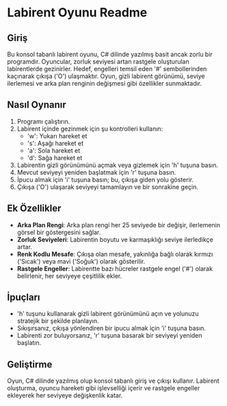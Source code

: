 # Labirent Oyunu Readme

## Giriş

Bu konsol tabanlı labirent oyunu, C# dilinde yazılmış basit ancak zorlu bir programdır. Oyuncular, zorluk seviyesi artan rastgele oluşturulan labirentlerde gezinirler. Hedef, engelleri temsil eden '#' sembollerinden kaçınarak çıkışa ('O') ulaşmaktır. Oyun, gizli labirent görünümü, seviye ilerlemesi ve arka plan renginin değişmesi gibi özellikler sunmaktadır.

## Nasıl Oynanır

1. Programı çalıştırın.
2. Labirent içinde gezinmek için şu kontrolleri kullanın:
   - 'w': Yukarı hareket et
   - 's': Aşağı hareket et
   - 'a': Sola hareket et
   - 'd': Sağa hareket et
3. Labirentin gizli görünümünü açmak veya gizlemek için 'h' tuşuna basın.
4. Mevcut seviyeyi yeniden başlatmak için 'r' tuşuna basın.
5. İpucu almak için 'i' tuşuna basın; bu, çıkışa giden yolu gösterir.
6. Çıkışa ('O') ulaşarak seviyeyi tamamlayın ve bir sonrakine geçin.

## Ek Özellikler

- **Arka Plan Rengi**: Arka plan rengi her 25 seviyede bir değişir, ilerlemenin görsel bir göstergesini sağlar.
- **Zorluk Seviyeleri**: Labirentin boyutu ve karmaşıklığı seviye ilerledikçe artar.
- **Renk Kodlu Mesafe**: Çıkışa olan mesafe, yakınlığa bağlı olarak kırmızı ('Sıcak') veya mavi ('Soğuk') olarak gösterilir.
- **Rastgele Engeller**: Labirentte bazı hücreler rastgele engel ('#') olarak belirlenir, her seviyeye çeşitlilik ekler.

## İpuçları

- 'h' tuşunu kullanarak gizli labirent görünümünü açın ve yolunuzu stratejik bir şekilde planlayın.
- Sıkışırsanız, çıkışa yönlendiren bir ipucu almak için 'i' tuşuna basın.
- Labirenti zor buluyorsanız, 'r' tuşuna basarak bir seviyeyi yeniden başlatın.

## Geliştirme

Oyun, C# dilinde yazılmış olup konsol tabanlı giriş ve çıkışı kullanır. Labirent oluşturma, oyuncu hareketi gibi işlevselliği içerir ve rastgele engeller ekleyerek her seviyeye değişkenlik katar.
